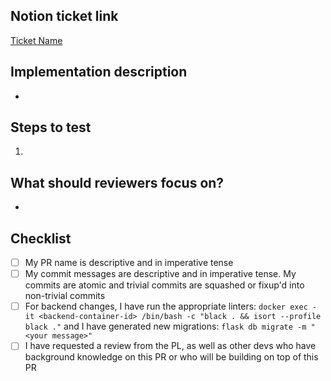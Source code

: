 ## Notion ticket link
<!-- Please replace with your ticket's URL -->
[Ticket Name](https://www.notion.so/uwblueprintexecs/Task-Board-db95cd7b93f245f78ee85e3a8a6a316d)


<!-- Give a quick summary of the implementation details, provide design justifications if necessary -->
## Implementation description
* 


<!-- What should the reviewer do to verify your changes? Describe expected results and include screenshots when appropriate -->
## Steps to test
1.


<!-- Draw attention to the substantial parts of your PR or anything you'd like a second opinion on -->
## What should reviewers focus on?
* 


## Checklist
- [ ] My PR name is descriptive and in imperative tense
- [ ] My commit messages are descriptive and in imperative tense. My commits are atomic and trivial commits are squashed or fixup'd into non-trivial commits
- [ ] For backend changes, I have run the appropriate linters:  `docker exec -it <backend-container-id> /bin/bash -c "black . && isort --profile black ."` and I have generated new migrations: `flask db migrate -m "<your message>"`
- [ ] I have requested a review from the PL, as well as other devs who have background knowledge on this PR or who will be building on top of this PR
